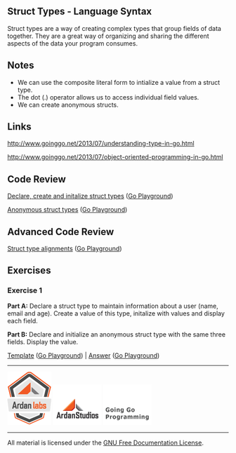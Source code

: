 ## Struct Types - Language Syntax

Struct types are a way of creating complex types that group fields of data together. They are a great way of organizing and sharing the different aspects of the data your program consumes.

## Notes

* We can use the composite literal form to intialize a value from a struct type.
* The dot (.) operator allows us to access individual field values.
* We can create anonymous structs.

## Links

http://www.goinggo.net/2013/07/understanding-type-in-go.html

http://www.goinggo.net/2013/07/object-oriented-programming-in-go.html

## Code Review

[Declare, create and initalize struct types](example1/example1.go) ([Go Playground](http://play.golang.org/p/Sl-vYp7pp_))

[Anonymous struct types](example2/example2.go) ([Go Playground](http://play.golang.org/p/N2DjPVAWLJ))

## Advanced Code Review

[Struct type alignments](advanced/example2/example2.go) ([Go Playground](http://play.golang.org/p/ZuB82kgz2K))

## Exercises

### Exercise 1

**Part A:** Declare a struct type to maintain information about a user (name, email and age). Create a value of this type, initalize with values and display each field.

**Part B:** Declare and initialize an anonymous struct type with the same three fields. Display the value.

[Template](exercises/template1.go) ([Go Playground](http://play.golang.org/p/1aKc8zrq4F)) | 
[Answer](exercises/exercise1/exercise1.go) ([Go Playground](http://play.golang.org/p/dKXc_T3Thk))

___
[![GoingGo Training](../../00-slides/images/ggt_logo.png)](http://www.goinggotraining.net)
[![Ardan Studios](../../00-slides/images/ardan_logo.png)](http://www.ardanstudios.com)
[![GoingGo Blog](../../00-slides/images/ggb_logo.png)](http://www.goinggo.net)
___
All material is licensed under the [GNU Free Documentation License](https://github.com/ArdanStudios/gotraining/blob/master/LICENSE).